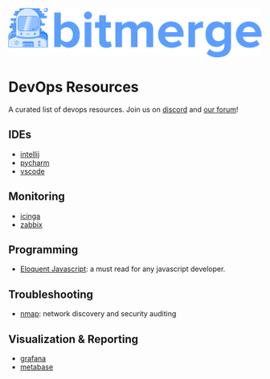 ![logo.svg](logo.svg)
# DevOps Resources
A curated list of devops resources.
Join us on [discord](https://discord.gg/PzUnfWW) and [our forum](https://forum.bitmerge.org)! 

## IDEs
* [intellij](https://jetbrains.com)
* [pycharm](https://www.jetbrains.com/pycharm/)
* [vscode](https://code.visualstudio.com/)

## Monitoring
* [icinga](https://icinga.com)
* [zabbix](https://zabbix.com)

## Programming
* [Eloquent Javascript](https://eloquentjavascript.net): a must read for any javascript developer.

## Troubleshooting
* [nmap](https://nmap.org): network discovery and security auditing

## Visualization & Reporting
* [grafana](https://grafana.com)
* [metabase](https://metabase.com)
